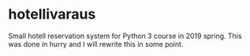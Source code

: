 # hotellivaraus
Small hotell reservation system for Python 3 course  in 2019 spring. This was done in hurry and I will rewrite this in some point.
